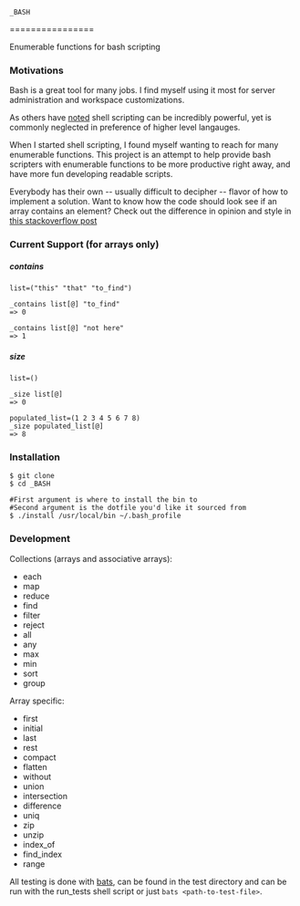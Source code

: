 ```
_BASH
```
================

Enumerable functions for bash scripting

### Motivations

Bash is a great tool for many jobs.  I find myself using it most for server administration and workspace customizations.

As others have [noted](https://github.com/shellfire-dev/shellfire#why) shell scripting can be incredibly powerful, yet is commonly neglected in preference of higher level langauges.

When I started shell scripting, I found myself wanting to reach for many enumerable functions. This project is an attempt to help provide bash scripters with enumerable functions to be more productive right away, and have more fun developing readable  scripts.

Everybody has their own -- usually difficult to decipher -- flavor of how to implement a solution.  Want to know how the code should look see if an array contains an element?  Check out the difference in opinion and style in [this stackoverflow post](http://stackoverflow.com/questions/3685970/check-if-an-array-contains-a-value)

### Current Support (for arrays only)

##### contains

```
list=("this" "that" "to_find")

_contains list[@] "to_find"
=> 0

_contains list[@] "not here"
=> 1
```

##### size
```
list=()

_size list[@]
=> 0

populated_list=(1 2 3 4 5 6 7 8)
_size populated_list[@]
=> 8
```

### Installation

```
$ git clone
$ cd _BASH

#First argument is where to install the bin to
#Second argument is the dotfile you'd like it sourced from
$ ./install /usr/local/bin ~/.bash_profile
```

### Development

Collections (arrays and associative arrays):

- each
- map
- reduce
- find
- filter
- reject
- all
- any
- max
- min
- sort
- group

Array specific:

- first
- initial
- last
- rest
- compact
- flatten
- without
- union
- intersection
- difference
- uniq
- zip
- unzip
- index_of
- find_index
- range

All testing is done with [bats](https://github.com/sstephenson/bats), can be found in the test directory and can be run with the run_tests shell script or just ```bats <path-to-test-file>```.


